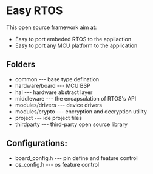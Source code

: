 # Easy RTOS

This open source framework aim at:
* Easy to port embeded RTOS to the appliaction
* Easy to port any MCU platform to the application

## Folders
* common --- base type defination
* hardware/board --- MCU BSP
* hal --- hardware abstract layer
* middleware --- the encapsulation of RTOS's API
* modules/drivers --- device drivers
* modules/crypto --- encryption and decryption utility
* project --- ide project files
* thirdparty --- third-party open source library

## Configurations:
* board_config.h --- pin define and feature control 
* os_config.h --- os feature control
